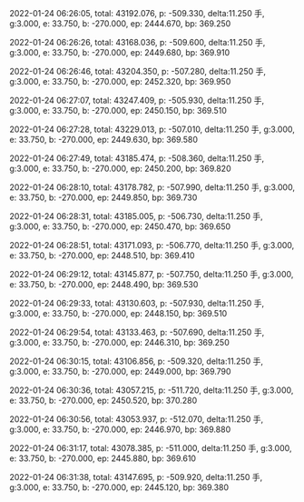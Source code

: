 2022-01-24 06:26:05, total: 43192.076, p: -509.330, delta:11.250 手, g:3.000, e: 33.750, b: -270.000, ep: 2444.670, bp: 369.250

2022-01-24 06:26:26, total: 43168.036, p: -509.600, delta:11.250 手, g:3.000, e: 33.750, b: -270.000, ep: 2449.680, bp: 369.910

2022-01-24 06:26:46, total: 43204.350, p: -507.280, delta:11.250 手, g:3.000, e: 33.750, b: -270.000, ep: 2452.320, bp: 369.950

2022-01-24 06:27:07, total: 43247.409, p: -505.930, delta:11.250 手, g:3.000, e: 33.750, b: -270.000, ep: 2450.150, bp: 369.510

2022-01-24 06:27:28, total: 43229.013, p: -507.010, delta:11.250 手, g:3.000, e: 33.750, b: -270.000, ep: 2449.630, bp: 369.580

2022-01-24 06:27:49, total: 43185.474, p: -508.360, delta:11.250 手, g:3.000, e: 33.750, b: -270.000, ep: 2450.200, bp: 369.820

2022-01-24 06:28:10, total: 43178.782, p: -507.990, delta:11.250 手, g:3.000, e: 33.750, b: -270.000, ep: 2449.850, bp: 369.730

2022-01-24 06:28:31, total: 43185.005, p: -506.730, delta:11.250 手, g:3.000, e: 33.750, b: -270.000, ep: 2450.470, bp: 369.650

2022-01-24 06:28:51, total: 43171.093, p: -506.770, delta:11.250 手, g:3.000, e: 33.750, b: -270.000, ep: 2448.510, bp: 369.410

2022-01-24 06:29:12, total: 43145.877, p: -507.750, delta:11.250 手, g:3.000, e: 33.750, b: -270.000, ep: 2448.490, bp: 369.530

2022-01-24 06:29:33, total: 43130.603, p: -507.930, delta:11.250 手, g:3.000, e: 33.750, b: -270.000, ep: 2448.150, bp: 369.510

2022-01-24 06:29:54, total: 43133.463, p: -507.690, delta:11.250 手, g:3.000, e: 33.750, b: -270.000, ep: 2446.310, bp: 369.250

2022-01-24 06:30:15, total: 43106.856, p: -509.320, delta:11.250 手, g:3.000, e: 33.750, b: -270.000, ep: 2449.000, bp: 369.790

2022-01-24 06:30:36, total: 43057.215, p: -511.720, delta:11.250 手, g:3.000, e: 33.750, b: -270.000, ep: 2450.520, bp: 370.280

2022-01-24 06:30:56, total: 43053.937, p: -512.070, delta:11.250 手, g:3.000, e: 33.750, b: -270.000, ep: 2446.970, bp: 369.880

2022-01-24 06:31:17, total: 43078.385, p: -511.000, delta:11.250 手, g:3.000, e: 33.750, b: -270.000, ep: 2445.880, bp: 369.610

2022-01-24 06:31:38, total: 43147.695, p: -509.920, delta:11.250 手, g:3.000, e: 33.750, b: -270.000, ep: 2445.120, bp: 369.380